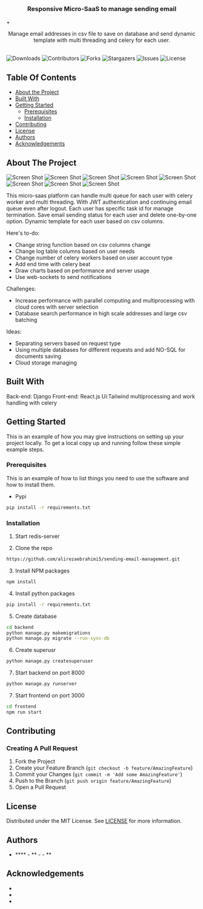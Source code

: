 <br/>
<p align="center">
  <h3 align="center">Responsive Micro-SaaS to manage sending email</h3>
+
  <p align="center">
    Manage email addresses in csv file to save on database and send dynamic template with multi threading and celery for each user.
    <br/>
    <br/>
  </p>
</p>

![Downloads](https://img.shields.io/github/downloads/alirezaebrahimi5/sending-email-management/total) ![Contributors](https://img.shields.io/github/contributors/alirezaebrahimi5/sending-email-management?color=dark-green) ![Forks](https://img.shields.io/github/forks/alirezaebrahimi5/sending-email-management?style=social) ![Stargazers](https://img.shields.io/github/stars/alirezaebrahimi5/sending-email-management?style=social) ![Issues](https://img.shields.io/github/issues/alirezaebrahimi5/sending-email-management) ![License](https://img.shields.io/github/license/alirezaebrahimi5/sending-email-management) 

## Table Of Contents

* [About the Project](#about-the-project)
* [Built With](#built-with)
* [Getting Started](#getting-started)
  * [Prerequisites](#prerequisites)
  * [Installation](#installation)
* [Contributing](#contributing)
* [License](#license)
* [Authors](#authors)
* [Acknowledgements](#acknowledgements)

## About The Project

![Screen Shot](https://github.com/alirezaebrahimi5/sending-email-management/blob/main/preview/1.png)
![Screen Shot](https://github.com/alirezaebrahimi5/sending-email-management/blob/main/preview/2.png)
![Screen Shot](https://github.com/alirezaebrahimi5/sending-email-management/blob/main/preview/3.png)
![Screen Shot](https://github.com/alirezaebrahimi5/sending-email-management/blob/main/preview/4.png)
![Screen Shot](https://github.com/alirezaebrahimi5/sending-email-management/blob/main/preview/5.png)
![Screen Shot](https://github.com/alirezaebrahimi5/sending-email-management/blob/main/preview/6.png)
![Screen Shot](https://github.com/alirezaebrahimi5/sending-email-management/blob/main/preview/7.png)
![Screen Shot](https://github.com/alirezaebrahimi5/sending-email-management/blob/main/preview/8.png)

This micro-saas platform can handle multi queue for each user with celery worker and multi threading. With JWT authentication and continuing email queue even after logout. Each user has specific task id for manage termination. Save email sending status for each user and delete one-by-one option. Dynamic template for each user based on csv columns.

Here's to-do:

* Change string function based on csv columns change
* Change log table columns based on user needs
* Change number of celery workers based on user account type
* Add end time with celery beat
* Draw charts based on performance and server usage
* Use web-sockets to send notifications

Challenges:

* Increase performance with parallel computing and multiprocessing with cloud cores with server selection
* Database search performance in high scale addresses and large csv batching

Ideas:

* Separating servers based on request type
* Using multiple databases for different requests and add NO-SQL for documents saving
* Cloud storage managing

## Built With

Back-end: Django
Front-end: React.js
Ui:Tailwind
multiprocessing and work handling with celery


## Getting Started

This is an example of how you may give instructions on setting up your project locally.
To get a local copy up and running follow these simple example steps.

### Prerequisites

This is an example of how to list things you need to use the software and how to install them.

* Pypi

```sh
pip install -r requirements.txt
```

### Installation

1. Start redis-server

2. Clone the repo

```sh
https://github.com/alirezaebrahimi5/sending-email-management.git
```

3. Install NPM packages

```sh
npm install
```

4. Install python packages

```sh
pip install -r requirements.txt
```

5. Create database

```sh
cd backend
python manage.py makemigrations
python manage.py migrate --run-sync-db
```

6. Create superusr

```sh
python manage.py createsuperuser
```

7. Start backend on port 8000

```sh
python manage.py runserver
```

7. Start frontend on port 3000

```sh
cd frontend
npm run start
```

## Contributing



### Creating A Pull Request

1. Fork the Project
2. Create your Feature Branch (`git checkout -b feature/AmazingFeature`)
3. Commit your Changes (`git commit -m 'Add some AmazingFeature'`)
4. Push to the Branch (`git push origin feature/AmazingFeature`)
5. Open a Pull Request

## License

Distributed under the MIT License. See [LICENSE](https://github.com/alirezaebrahimi5/sending-email-management/blob/main/LICENSE.md) for more information.

## Authors

* **** - ** - []() - **

## Acknowledgements

* []()
* []()
* []()
